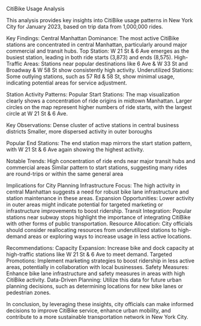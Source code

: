 CitiBike Usage Analysis

This analysis provides key insights into CitiBike usage patterns in New York City for January 2023, based on trip data from 1,000,000 rides.

Key Findings:
    Central Manhattan Dominance: The most active CitiBike stations are concentrated in central Manhattan, particularly around major commercial and transit hubs.
    Top Station: W 21 St & 6 Ave emerges as the busiest station, leading in both ride starts (3,873) and ends (8,575).
    High-Traffic Areas: Stations near popular destinations like 6 Ave & W 33 St and Broadway & W 58 St show consistently high activity.
    Underutilized Stations: Some outlying stations, such as 57 Rd & 58 St, show minimal usage, indicating potential areas for service adjustment.

Station Activity Patterns:
Popular Start Stations: 
The map visualization clearly shows a concentration of ride origins in midtown Manhattan. Larger circles on the map represent higher numbers of ride starts, with the largest circle at W 21 St & 6 Ave.

Key Observations:
    Dense cluster of active stations in central business districts
    Smaller, more dispersed activity in outer boroughs

Popular End Stations: 
The end station map mirrors the start station pattern, with W 21 St & 6 Ave again showing the highest activity. 

Notable Trends:
    High concentration of ride ends near major transit hubs and commercial areas
    Similar pattern to start stations, suggesting many rides are round-trips or within the same general area

Implications for City Planning
    Infrastructure Focus: The high activity in central Manhattan suggests a need for robust bike lane infrastructure and station maintenance in these areas.
    Expansion Opportunities: Lower activity in outer areas might indicate potential for targeted marketing or infrastructure improvements to boost ridership.
    Transit Integration: Popular stations near subway stops highlight the importance of integrating CitiBike with other forms of public transportation.
    Resource Allocation: City officials should consider reallocating resources from underutilized stations to high-demand areas or exploring ways to increase usage in less active locations.

Recommendations:
    Capacity Expansion: Increase bike and dock capacity at high-traffic stations like W 21 St & 6 Ave to meet demand.
    Targeted Promotions: Implement marketing strategies to boost ridership in less active areas, potentially in collaboration with local businesses.
    Safety Measures: Enhance bike lane infrastructure and safety measures in areas with high CitiBike activity.
    Data-Driven Planning: Utilize this data for future urban planning decisions, such as determining locations for new bike lanes or pedestrian zones.

 In conclusion, by leveraging these insights, city officials can make informed decisions to improve CitiBike service, enhance urban mobility, and contribute to a more sustainable transportation network in New York City.
